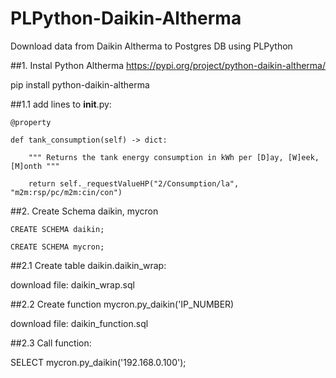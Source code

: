 # PLPython-Daikin-Altherma
Download data from Daikin Altherma to Postgres DB using PLPython

##1. Instal Python Altherma
https://pypi.org/project/python-daikin-altherma/

pip install python-daikin-altherma

##1.1 add lines to __init__.py:

    @property
    
    def tank_consumption(self) -> dict:
    
        """ Returns the tank energy consumption in kWh per [D]ay, [W]eek, [M]onth """
        
        return self._requestValueHP("2/Consumption/la", "m2m:rsp/pc/m2m:cin/con")
        
##2. Create Schema daikin, mycron

    CREATE SCHEMA daikin;
    
    CREATE SCHEMA mycron;

##2.1 Create table daikin.daikin_wrap:

  download file: daikin_wrap.sql

##2.2 Create function mycron.py_daikin('IP_NUMBER)

  download file: daikin_function.sql
  
##2.3 Call function:

  SELECT mycron.py_daikin('192.168.0.100');

